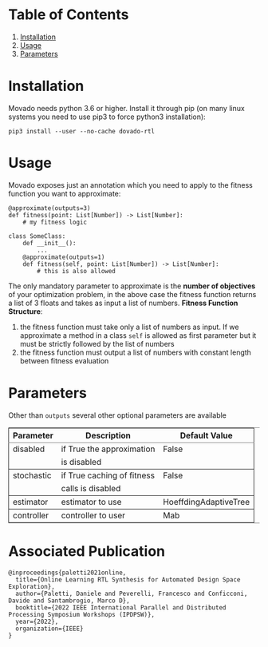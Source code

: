 
# Table of Contents

1.  [Installation](#org32f73e8)
2.  [Usage](#org407d412)
3.  [Parameters](#org6d82707)



<a id="org32f73e8"></a>

# Installation

Movado needs python 3.6 or higher. Install it through pip (on many linux systems you need to use pip3 to force python3 installation):

    pip3 install --user --no-cache dovado-rtl


<a id="org407d412"></a>

# Usage

Movado exposes just an annotation which you need to apply to the fitness function you want to approximate:

    @approximate(outputs=3)
    def fitness(point: List[Number]) -> List[Number]:
        # my fitness logic
    
    class SomeClass:
        def __init__():
            ...
        @approximate(outputs=1)
        def fitness(self, point: List[Number]) -> List[Number]:
            # this is also allowed

The only mandatory parameter to approximate is the **number of objectives** of your optimization problem, in the above case the fitness function returns a list of 3 floats and takes as input a list of numbers.
**Fitness Function Structure**:

1.  the fitness function must take only a list of numbers as input. If we approximate a method in a class `self` is allowed as first parameter but it must be strictly followed by the list of numbers
2.  the fitness function must output a list of numbers with constant length between fitness evaluation


<a id="org6d82707"></a>

# Parameters

Other than `outputs` several other optional parameters are available

<table border="2" cellspacing="0" cellpadding="6" rules="groups" frame="hsides">


<colgroup>
<col  class="org-left" />

<col  class="org-left" />

<col  class="org-left" />
</colgroup>
<thead>
<tr>
<th scope="col" class="org-left">Parameter</th>
<th scope="col" class="org-left">Description</th>
<th scope="col" class="org-left">Default Value</th>
</tr>
</thead>

<tbody>
<tr>
<td class="org-left">disabled</td>
<td class="org-left">if True the approximation</td>
<td class="org-left">False</td>
</tr>


<tr>
<td class="org-left">&#xa0;</td>
<td class="org-left">is disabled</td>
<td class="org-left">&#xa0;</td>
</tr>
</tbody>

<tbody>
<tr>
<td class="org-left">stochastic</td>
<td class="org-left">if True caching of fitness</td>
<td class="org-left">False</td>
</tr>


<tr>
<td class="org-left">&#xa0;</td>
<td class="org-left">calls is disabled</td>
<td class="org-left">&#xa0;</td>
</tr>
</tbody>

<tbody>
<tr>
<td class="org-left">estimator</td>
<td class="org-left">estimator to use</td>
<td class="org-left">HoeffdingAdaptiveTree</td>
</tr>
</tbody>

<tbody>
<tr>
<td class="org-left">controller</td>
<td class="org-left">controller to user</td>
<td class="org-left">Mab</td>
</tr>
</tbody>
</table>

# Associated Publication

```
@inproceedings{paletti2021online,
  title={Online Learning RTL Synthesis for Automated Design Space Exploration},
  author={Paletti, Daniele and Peverelli, Francesco and Conficconi, Davide and Santambrogio, Marco D},
  booktitle={2022 IEEE International Parallel and Distributed Processing Symposium Workshops (IPDPSW)},
  year={2022},
  organization={IEEE}
}
```

